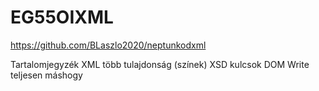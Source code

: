 # EG55OIXML

https://github.com/BLaszlo2020/neptunkodxml

Tartalomjegyzék
XML több tulajdonság (színek)
XSD kulcsok
DOM Write teljesen máshogy
